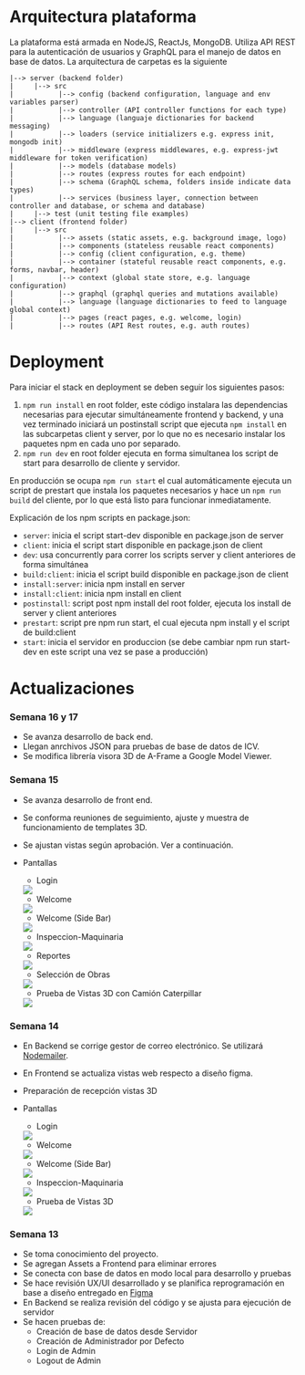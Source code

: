 # Arquitectura plataforma

La plataforma está armada en NodeJS, ReactJs, MongoDB. Utiliza API REST para la autenticación de usuarios y GraphQL para el manejo de datos en base  de datos. La arquitectura de carpetas es la siguiente

```
|--> server (backend folder)  
|     |--> src  
|           |--> config (backend configuration, language and env variables parser)  
|           |--> controller (API controller functions for each type)  
|           |--> language (languaje dictionaries for backend messaging)  
|           |--> loaders (service initializers e.g. express init, mongodb init)  
|           |--> middleware (express middlewares, e.g. express-jwt middleware for token verification)  
|           |--> models (database models)  
|           |--> routes (express routes for each endpoint)  
|           |--> schema (GraphQL schema, folders inside indicate data types)  
|           |--> services (business layer, connection between controller and database, or schema and database)  
|     |--> test (unit testing file examples)  
|--> client (frontend folder)  
|     |--> src  
|           |--> assets (static assets, e.g. background image, logo)    
|           |--> components (stateless reusable react components)    
|           |--> config (client configuration, e.g. theme)    
|           |--> container (stateful reusable react components, e.g. forms, navbar, header)    
|           |--> context (global state store, e.g. language configuration)    
|           |--> graphql (graphql queries and mutations available)    
|           |--> language (language dictionaries to feed to language global context)    
|           |--> pages (react pages, e.g. welcome, login)    
|           |--> routes (API Rest routes, e.g. auth routes) 
```

# Deployment

Para iniciar el stack en deployment se deben seguir los siguientes pasos:

1. ```npm run install``` en root folder, este código instalara las dependencias necesarias para ejecutar simultáneamente frontend y backend, y una vez terminado iniciará un postinstall script que ejecuta ```npm install``` en las subcarpetas client y server, por lo que no es necesario instalar los paquetes npm en cada uno por separado.
2. ```npm run dev``` en root folder ejecuta en forma simultanea los script de start para desarrollo de cliente y servidor.

En producción se ocupa ```npm run start``` el cual automáticamente ejecuta un script de prestart que instala los paquetes necesarios y hace un ```npm run build``` del cliente, por lo que está listo para funcionar inmediatamente.

Explicación de los npm scripts en package.json:

- ```server```: inicia el script start-dev disponible en package.json de server
- ```client```: inicia el script start disponible en package.json de client
- ```dev```: usa concurrently para correr los scripts server y client anteriores de forma simultánea
- ```build:client```: inicia el script build disponible en package.json de client
- ```install:server```: inicia npm install en server
- ```install:client```: inicia npm install en client
- ```postinstall```: script post npm install del root folder, ejecuta los install de server y client anteriores
- ```prestart```: script pre npm run start, el cual ejecuta npm install y el script de build:client
- ```start```: inicia el servidor en produccion (se debe cambiar npm run start-dev en este script una vez se pase a producción)



# Actualizaciones
<h3>Semana 16 y 17</h3>

- Se avanza desarrollo de back end.
- Llegan anrchivos JSON para pruebas de base de datos de ICV.
- Se modifica librería visora 3D de A-Frame a Google Model Viewer.


<h3>Semana 15</h3>

- Se avanza desarrollo de front end.
- Se conforma reuniones de seguimiento, ajuste y muestra de funcionamiento de templates 3D.
- Se ajustan vistas según aprobación. Ver a continuación.
- Pantallas

    * Login <br>
    <img src="./pantallas_v2/Login.PNG" style="max-width: 600px">

    * Welcome <br>
    <img src="./pantallas_v2/Welcome.PNG" style="max-width: 600px">

    * Welcome (Side Bar) <br>
    <img src="./pantallas_v2/Welcome-Sidebar.PNG" style="max-width: 600px">

    * Inspeccion-Maquinaria <br>
    <img src="./pantallas_v2/Inspeccion-Maquinaria.PNG" style="max-width: 600px">

    * Reportes <br>
    <img src="./pantallas_v2/Reportes.PNG" style="max-width: 600px">

    * Selección de Obras <br>
    <img src="./pantallas_v2/Sitios.PNG" style="max-width: 600px">

    * Prueba de Vistas 3D con Camión Caterpillar<br>
    <img src="./pantallas_v2/Vista-3D.gif" style="max-width: 600px">

<h3>Semana 14</h3>

- En Backend se corrige gestor de correo electrónico. Se utilizará <a href="https://nodemailer.com">Nodemailer</a>.
- En Frontend se actualiza vistas web respecto a diseño figma.
- Preparación de recepción vistas 3D
- Pantallas

    * Login <br>
    <img src="./pantallas/Login.PNG" style="max-width: 600px">

    * Welcome <br>
    <img src="./pantallas/Welcome.PNG" style="max-width: 600px">

    * Welcome (Side Bar) <br>
    <img src="./pantallas/Welcome-Sidebar.PNG" style="max-width: 600px">

    * Inspeccion-Maquinaria <br>
    <img src="./pantallas/Inspeccion-Maquinaria.PNG" style="max-width: 600px">

    * Prueba de Vistas 3D <br>
    <img src="./pantallas/Vista-3D.gif" style="max-width: 600px">

<h3>Semana 13</h3>

- Se toma conocimiento del proyecto.
- Se agregan Assets a Frontend para eliminar errores
- Se conecta con base de datos en modo local para desarrollo y pruebas
- Se hace revisión UX/UI desarrollado y se planifica reprogramación en base a diseño entregado en <a href="https://www.figma.com/file/grZYy6qrd0msfdjx9JBJuF/Wireframes-en-media-fidelidad?node-id=2%3A5">Figma</a>
- En Backend se realiza revisión del código y se ajusta para ejecución de servidor
- Se hacen pruebas de:
    * Creación de base de datos desde Servidor
    * Creación de Administrador por Defecto
    * Login de Admin
    * Logout de Admin